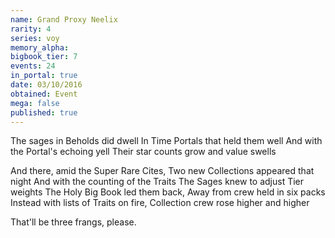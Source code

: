```yaml
---
name: Grand Proxy Neelix
rarity: 4
series: voy
memory_alpha:
bigbook_tier: 7
events: 24
in_portal: true
date: 03/10/2016
obtained: Event
mega: false
published: true
---
```


The sages in Beholds did dwell
In Time Portals that held them well
And with the Portal's echoing yell
Their star counts grow and value swells

And there, amid the Super Rare Cites,
Two new Collections appeared that night
And with the counting of the Traits
The Sages knew to adjust Tier weights
The Holy Big Book led them back,
Away from crew held in six packs
Instead with lists of Traits on fire,
Collection crew rose higher and higher

That'll be three frangs, please.
